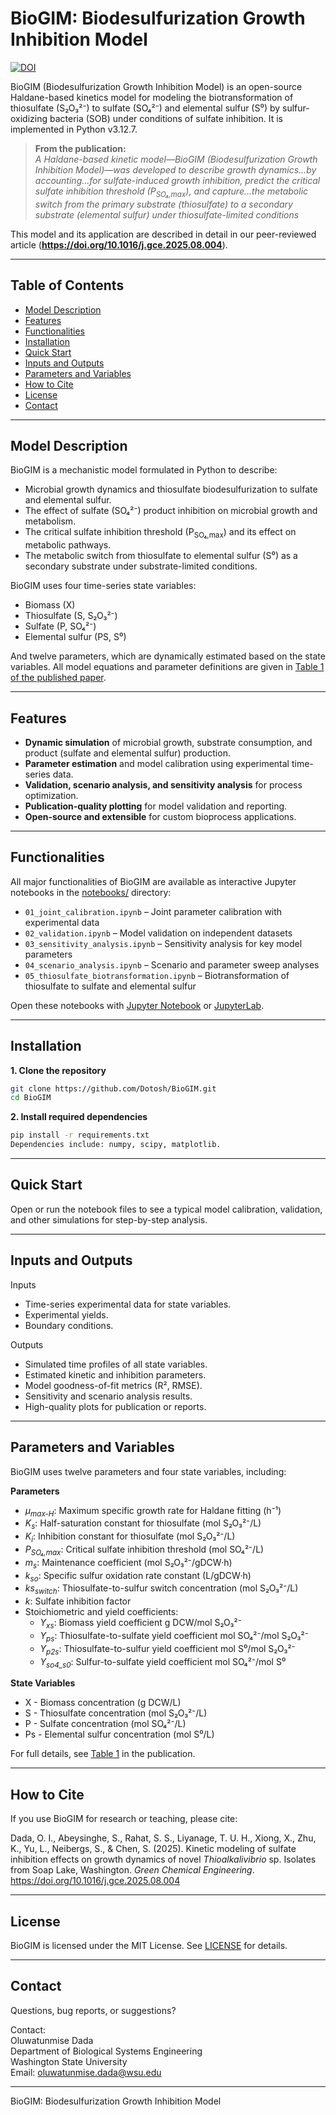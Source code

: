 # BioGIM: Biodesulfurization Growth Inhibition Model

[![DOI](https://zenodo.org/badge/DOI/10.1016/j.gce.2025.08.004.svg)](https://doi.org/10.1016/j.gce.2025.08.004)

BioGIM (Biodesulfurization Growth Inhibition Model) is an open-source Haldane-based kinetics model for modeling the biotransformation of thiosulfate (S₂O₃²⁻) to sulfate (SO₄²⁻) and elemental sulfur (S⁰) by sulfur-oxidizing bacteria (SOB) under conditions of sulfate inhibition. It is implemented in Python v3.12.7.

> **From the publication:**  
> *A Haldane-based kinetic model—BioGIM (Biodesulfurization Growth Inhibition Model)—was developed to describe growth dynamics...by accounting...for sulfate-induced growth inhibition, predict the critical sulfate inhibition threshold (P<sub>SO₄,max</sub>), and capture...the metabolic switch from the primary substrate (thiosulfate) to a secondary substrate (elemental sulfur) under thiosulfate-limited conditions*

This model and its application are described in detail in our peer-reviewed article (**https://doi.org/10.1016/j.gce.2025.08.004**).

---

## Table of Contents

- [Model Description](#model-description)
- [Features](#features)
- [Functionalities](#functionalities)
- [Installation](#installation)
- [Quick Start](#quick-start)
- [Inputs and Outputs](#inputs-and-outputs)
- [Parameters and Variables](#parameters-and-variables)
- [How to Cite](#how-to-cite)
- [License](#license)
- [Contact](#contact)

---

## Model Description

BioGIM is a mechanistic model formulated in Python to describe:

- Microbial growth dynamics and thiosulfate biodesulfurization to sulfate and elemental sulfur.
- The effect of sulfate (SO₄²⁻) product inhibition on microbial growth and metabolism.
- The critical sulfate inhibition threshold (P<sub>SO₄,max</sub>) and its effect on metabolic pathways.
- The metabolic switch from thiosulfate to elemental sulfur (S⁰) as a secondary substrate under substrate-limited conditions.

BioGIM uses four time-series state variables:
- Biomass (X)
- Thiosulfate (S, S₂O₃²⁻)
- Sulfate (P, SO₄²⁻)
- Elemental sulfur (PS, S⁰)

And twelve parameters, which are dynamically estimated based on the state variables. All model equations and parameter definitions are given in [Table 1 of the published paper](https://www.sciencedirect.com/science/article/pii/S2666952825000780?via%3Dihub#tbl1:~:text=Table%201.%20BioGIM%20parameter%20and%20variable%20annotations%20with%20definitions).

---

## Features

- **Dynamic simulation** of microbial growth, substrate consumption, and product (sulfate and elemental sulfur) production.
- **Parameter estimation** and model calibration using experimental time-series data.
- **Validation, scenario analysis, and sensitivity analysis** for process optimization.
- **Publication-quality plotting** for model validation and reporting.
- **Open-source and extensible** for custom bioprocess applications.

---

## Functionalities

All major functionalities of BioGIM are available as interactive Jupyter notebooks in the [notebooks/](notebooks/) directory:

- `01_joint_calibration.ipynb` – Joint parameter calibration with experimental data
- `02_validation.ipynb` – Model validation on independent datasets
- `03_sensitivity_analysis.ipynb` – Sensitivity analysis for key model parameters
- `04_scenario_analysis.ipynb` – Scenario and parameter sweep analyses
- `05_thiosulfate_biotransformation.ipynb` – Biotransformation of thiosulfate to sulfate and elemental sulfur

Open these notebooks with [Jupyter Notebook](https://jupyter.org/) or [JupyterLab](https://jupyterlab.readthedocs.io/).

---

## Installation

**1. Clone the repository**
````bash
git clone https://github.com/Dotosh/BioGIM.git
cd BioGIM
````
**2. Install required dependencies**
````bash
pip install -r requirements.txt
Dependencies include: numpy, scipy, matplotlib.
````
---

## Quick Start
Open or run the notebook files to see a typical model calibration, validation, and other simulations for step-by-step analysis.

---

## Inputs and Outputs
Inputs
- Time-series experimental data for state variables.
- Experimental yields.
- Boundary conditions.

Outputs
- Simulated time profiles of all state variables.
- Estimated kinetic and inhibition parameters.
- Model goodness-of-fit metrics (R², RMSE).
- Sensitivity and scenario analysis results.
- High-quality plots for publication or reports.

---

## Parameters and Variables

BioGIM uses twelve parameters and four state variables, including:

**Parameters**

- *μ<sub>max-H</sub>*: Maximum specific growth rate for Haldane fitting (h⁻¹)
- *K<sub>s</sub>*: Half-saturation constant for thiosulfate (mol S₂O₃²⁻/L)
- *K<sub>i</sub>*: Inhibition constant for thiosulfate (mol S₂O₃²⁻/L)
- *P<sub>SO₄,max</sub>*: Critical sulfate inhibition threshold (mol SO₄²⁻/L)
- *m<sub>s</sub>*: Maintenance coefficient (mol S₂O₃²⁻/gDCW·h)
- *k<sub>so</sub>*: Specific sulfur oxidation rate constant (L/gDCW·h)
- *ks<sub>switch</sub>*: Thiosulfate-to-sulfur switch concentration (mol S₂O₃²⁻/L)
- *k*: Sulfate inhibition factor
- Stoichiometric and yield coefficients:
    - *Y<sub>xs</sub>*: Biomass yield coefficient g DCW/mol S₂O₃²⁻
    - *Y<sub>ps</sub>*: Thiosulfate-to-sulfate yield coefficient mol SO₄²⁻/mol S₂O₃²⁻
    - *Y<sub>p2s</sub>*: Thiosulfate-to-sulfur yield coefficient mol S⁰/mol S₂O₃²⁻
    - *Y<sub>so4_s0</sub>*: Sulfur-to-sulfate yield coefficient mol SO₄²⁻/mol S⁰

**State Variables**
- X - Biomass concentration (g DCW/L)
- S - Thiosulfate concentration (mol S₂O₃²⁻/L)
- P - Sulfate concentration (mol SO₄²⁻/L)
- Ps - Elemental sulfur concentration (mol S⁰/L)

For full details, see [Table 1](https://www.sciencedirect.com/science/article/pii/S2666952825000780?via%3Dihub#tbl1:~:text=Table%201.%20BioGIM%20parameter%20and%20variable%20annotations%20with%20definitions) in the publication.

---

## How to Cite
If you use BioGIM for research or teaching, please cite:

Dada, O. I., Abeysinghe, S., Rahat, S. S., Liyanage, T. U. H., Xiong, X., Zhu, K., Yu, L., Neibergs, S., & Chen, S. (2025). Kinetic modeling of sulfate inhibition effects on growth dynamics of novel _Thioalkalivibrio_ sp. Isolates from Soap Lake, Washington. _Green Chemical Engineering_. https://doi.org/10.1016/j.gce.2025.08.004

---

## License
BioGIM is licensed under the MIT License. See [LICENSE](LICENSE) for details.

---

## Contact
Questions, bug reports, or suggestions?

Contact:\
Oluwatunmise Dada\
Department of Biological Systems Engineering\
Washington State University\
Email: oluwatunmise.dada@wsu.edu


________________________________________
BioGIM: Biodesulfurization Growth Inhibition Model



